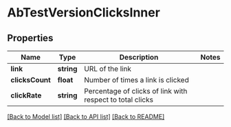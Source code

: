 # AbTestVersionClicksInner

## Properties
Name | Type | Description | Notes
------------ | ------------- | ------------- | -------------
**link** | **string** | URL of the link | 
**clicksCount** | **float** | Number of times a link is clicked | 
**clickRate** | **string** | Percentage of clicks of link with respect to total clicks | 

[[Back to Model list]](../../README.md#documentation-for-models) [[Back to API list]](../../README.md#documentation-for-api-endpoints) [[Back to README]](../../README.md)


